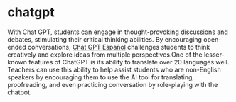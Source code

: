 # chatgpt
With Chat GPT, students can engage in thought-provoking discussions and debates, stimulating their critical thinking abilities. By encouraging open-ended conversations, [Chat GPT Español](https://chatgptspanish.org/) challenges students to think creatively and explore ideas from multiple perspectives.One of the lesser-known features of ChatGPT is its ability to translate over 20 languages well. Teachers can use this ability to help assist students who are non-English speakers by encouraging them to use the AI tool for translating, proofreading, and even practicing conversation by role-playing with the chatbot.
